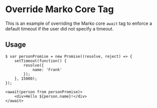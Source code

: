 # Override Marko Core Tag

This is an example of overriding the Marko core `await` tag to enforce a default timeout if the user did not specify a timeout.

## Usage

```marko
$ var personPromise = new Promise((resolve, reject) => {
    setTimeout(function() {
        resolve({
            name: 'Frank'
        });
    }, 15000);
});

<await(person from personPromise)>
    <div>Hello ${person.name}!</div>
</await>
```
